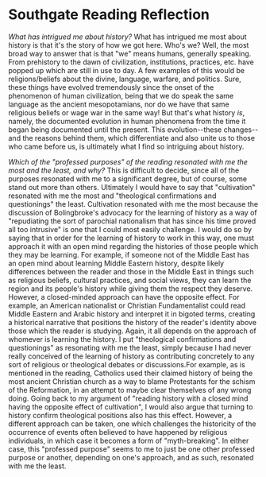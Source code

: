 # Southgate Reading Reflection

*What has intrigued me about history?* What has intrigued me most about history is that it's the story of how we got here. Who's we? Well, the most broad way to answer that is that "we" means humans, generally speaking. From prehistory to the dawn of civilization, institutions, practices, etc. have popped up which are still in use to day. A few examples of this would be religions/beliefs about the divine, language, warfare, and politics. Sure, these things have evolved tremendously since the onset of the phenomenon of human civilization, being that we do speak the same language as the ancient mesopotamians, nor do we have that same religious beliefs or wage war in the same way! But that's what history *is*, namely, the documented evolution in human phenomena from the time it began being documented until the present. This evolution--these changes--and the reasons behind them, which differentiate and also unite us to those who came before us, is ultimately what I find so intriguing about history.

*Which of the "professed purposes" of the reading resonated with me the most and the least, and why?* This is difficult to decide, since all of the purposes resonated with me to a significant degree, but of course, some stand out more than others. Ultimately I would have to say that "cultivation" resonated with me the most and "theological confirmations and questionings" the least. Cultivation resonated with me the most because the discussion of Bolingbroke's advocacy for the learning of history as a way of "repudiating the sort of parochial nationalism that has since his time proved all too intrusive" is one that I could most easily challenge. I would do so by saying that in order for the learning of history to work in this way, one must approach it with an open mind regarding the histories of those people which they may be learning. For example, if someone not of the Middle East has an open mind about learning Middle Eastern history, despite likely differences between the reader and those in the Middle East in things such as religious beliefs, cultural practices, and social views, they can learn the region and its people's history while giving them the respect they deserve. However, a closed-minded approach can have the opposite effect. For example, an American nationalist or Christian Fundamentalist could read Middle Eastern and Arabic history and interpret it in bigoted terms, creating a historical narrative that positions the history of the reader's identity above those which the reader is studying. Again, it all depends on the approach of whomever is learning the history. I put "theological confirmations and questionings" as resonating with me the least, simply because I had never really conceived of the learning of history as contributing concretely to any sort of religious or theological debates or discussions.For example, as is mentioned in the reading, Catholics used their claimed history of being the most ancient Christian church as a way to blame Protestants for the schism of the Reformation, in an attempt to maybe clear themselves of any wrong doing. Going back to my argument of "reading history with a closed mind having the opposite effect of cultivation", I would also argue that turning to history confirm theological positions also has this effect. However, a different approach can be taken, one which challenges the historicity of the occurrence of events often believed to have happened by religious individuals, in which case it becomes a form of "myth-breaking". In either case, this "professed purpose" seems to me to just be one other professed purpose or another, depending on one's approach, and as such, resonated with me the least.